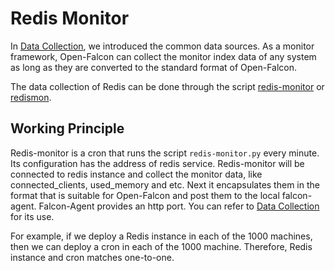 ﻿<!-- toc -->

# Redis Monitor

In [Data Collection](../philosophy/data-collect.md), we introduced the common data sources. As a monitor framework, Open-Falcon can collect the monitor index data of any system as long as they are converted to the standard format of Open-Falcon.

The data collection of Redis can be done through the script [redis-monitor](https://github.com/iambocai/falcon-monit-scripts/tree/master/redis) or [redismon](https://github.com/ZhuoRoger/redismon).

## Working Principle

Redis-monitor is a cron that runs the script ```redis-monitor.py``` every minute. Its configuration has the address of redis service. Redis-monitor will be connected to redis instance and collect the monitor data, like connected_clients, used_memory and etc. Next it encapsulates them in the format that is suitable for Open-Falcon and post them to the local falcon-agent. Falcon-Agent provides an http port. You can refer to [Data Collection](../philosophy/data-collect.md) for its use.

For example, if we deploy a Redis instance in each of the 1000 machines, then we can deploy a cron in each of the 1000 machine. Therefore, Redis instance and cron matches one-to-one.

